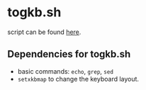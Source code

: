 # togkb.sh

script can be found [here](https://github.com/a2n-s/dotfiles/blob/main/scripts/togkb.sh).


## Dependencies for togkb.sh
- basic commands: `echo`, `grep`, `sed`
- `setxkbmap` to change the keyboard layout.

